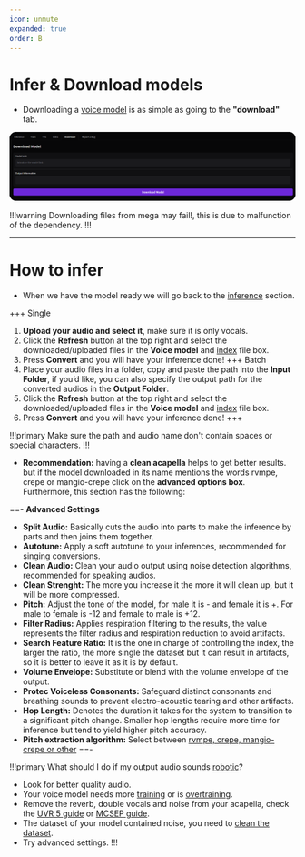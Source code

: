 ```yaml
---
icon: unmute
expanded: true
order: B
---
```


# Infer & Download models

- Downloading a [voice model](/voice-models) is as simple as going to the **"download"** tab.

![**Manual loading alternative:** unzip the downloaded .zip file and **drag the two files into the corresponding box below.**](/assets/download_models.png)

!!!warning
Downloading files from mega may fail!, this is due to malfunction of the dependency.
!!!

---

# How to infer

- When we have the model ready we will go back to the [inference](https://docs.applio.org/faq/rvc/#inference) section.

+++ Single
1. **Upload your audio and select it**, make sure it is only vocals. 
2. Click the **Refresh** button at the top right and select the downloaded/uploaded files in the **Voice model** and [index](https://docs.applio.org/faq/rvc/#added-index) file box.
3. Press **Convert** and you will have your inference done!
+++ Batch
1. Place your audio files in a folder, copy and paste the path into the **Input Folder**, if you’d like, you can also specify the output path for the converted audios in the **Output Folder**.
2. Click the **Refresh** button at the top right and select the downloaded/uploaded files in the **Voice model** and [index](https://docs.applio.org/faq/rvc/#added-index) file box.
3. Press **Convert** and you will have your inference done!
+++ 

!!!primary Make sure the path and audio name don't contain spaces or special characters.
!!!
- **Recommendation:** having a **clean acapella** helps to get better results. but if the model downloaded in its name mentions the words rvmpe, crepe or mangio-crepe click on the **advanced options box**. Furthermore, this section has the following:

==- **Advanced Settings**
- **Split Audio:** Basically cuts the audio into parts to make the inference by parts and then joins them together.
- **Autotune:** Apply a soft autotune to your inferences, recommended for singing conversions.
- **Clean Audio:** Clean your audio output using noise detection algorithms, recommended for speaking audios.
- **Clean Strenght:** The more you increase it the more it will clean up, but it will be more compressed.
- **Pitch:** Adjust the tone of the model, for male it is - and female it is +. For male to female is -12 and female to male is +12. 
- **Filter Radius:** Applies respiration filtering to the results, the value represents the filter radius and respiration reduction to avoid artifacts.
- **Search Feature Ratio:** It is the one in charge of controlling the index, the larger the ratio, the more single the dataset but it can result in artifacts, so it is better to leave it as it is by default.
- **Volume Envelope:** Substitute or blend with the volume envelope of the output.
- **Protec Voiceless Consonants:** Safeguard distinct consonants and breathing sounds to prevent electro-acoustic tearing and other artifacts.
- **Hop Length:** Denotes the duration it takes for the system to transition to a significant pitch change. Smaller hop lengths require more time for inference but tend to yield higher pitch accuracy.
- **Pitch extraction algorithm:** Select between [rvmpe, crepe, mangio-crepe or other](https://docs.applio.org/faq/rvc/#pitch-extraction-differences)
==- 

!!!primary What should I do if my output audio sounds [robotic](https://docs.applio.org/faq/rvc/#artifacting)?
 - Look for better quality audio.
 - Your voice model needs more [training](/get-started\training.md) or is [overtraining](https://docs.applio.org/faq/rvc/#overtraining).
 - Remove the reverb, double vocals and noise from your acapella, check the [UVR 5 guide](/guides\Audio\UVR.md) or [MCSEP guide](/guides\Audio\MVSEP.md).
 - The dataset of your model contained noise, you need to [clean the dataset](/guides\Datasets\Create-Datasets.md).
 - Try advanced settings.
!!!